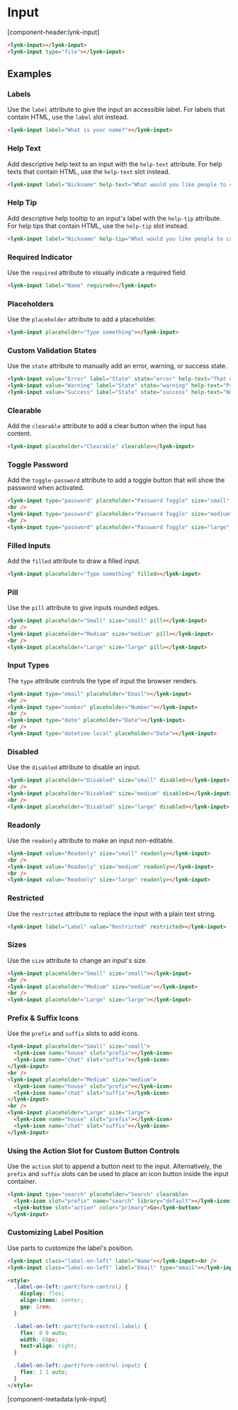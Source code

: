 # Input

[component-header:lynk-input]

```html preview
<lynk-input></lynk-input>
<lynk-input type="file"></lynk-input>
```

## Examples

### Labels

Use the `label` attribute to give the input an accessible label. For labels that contain HTML, use the `label` slot instead.

```html preview
<lynk-input label="What is your name?"></lynk-input>
```

### Help Text

Add descriptive help text to an input with the `help-text` attribute. For help texts that contain HTML, use the `help-text` slot instead.

```html preview
<lynk-input label="Nickname" help-text="What would you like people to call you?"></lynk-input>
```

### Help Tip

Add descriptive help tooltip to an input's label with the `help-tip` attribute. For help tips that contain HTML, use the `help-tip` slot instead.

```html preview
<lynk-input label="Nickname" help-tip="What would you like people to call you?"></lynk-input>
```

### Required Indicator

Use the `required` attribute to visually indicate a required field.

```html preview
<lynk-input label="Name" required></lynk-input>
```

### Placeholders

Use the `placeholder` attribute to add a placeholder.

```html preview
<lynk-input placeholder="Type something"></lynk-input>
```

### Custom Validation States

Use the `state` attribute to manually add an error, warning, or success state.

```html preview
<lynk-input value="Error" label="State" state="error" help-text="That dog aint gonna hunt!"></lynk-input>
<lynk-input value="Warning" label="State" state="warning" help-text="Proceed with caution..."></lynk-input>
<lynk-input value="Success" label="State" state="success" help-text="Noice!"></lynk-input>
```

### Clearable

Add the `clearable` attribute to add a clear button when the input has content.

```html preview
<lynk-input placeholder="Clearable" clearable></lynk-input>
```

### Toggle Password

Add the `toggle-password` attribute to add a toggle button that will show the password when activated.

```html preview
<lynk-input type="password" placeholder="Password Toggle" size="small" toggle-password></lynk-input>
<br />
<lynk-input type="password" placeholder="Password Toggle" size="medium" toggle-password></lynk-input>
<br />
<lynk-input type="password" placeholder="Password Toggle" size="large" toggle-password></lynk-input>
```

### Filled Inputs

Add the `filled` attribute to draw a filled input.

```html preview
<lynk-input placeholder="Type something" filled></lynk-input>
```

### Pill

Use the `pill` attribute to give inputs rounded edges.

```html preview
<lynk-input placeholder="Small" size="small" pill></lynk-input>
<br />
<lynk-input placeholder="Medium" size="medium" pill></lynk-input>
<br />
<lynk-input placeholder="Large" size="large" pill></lynk-input>
```

### Input Types

The `type` attribute controls the type of input the browser renders.

```html preview
<lynk-input type="email" placeholder="Email"></lynk-input>
<br />
<lynk-input type="number" placeholder="Number"></lynk-input>
<br />
<lynk-input type="date" placeholder="Date"></lynk-input>
<br />
<lynk-input type="datetime-local" placeholder="Date"></lynk-input>
```

### Disabled

Use the `disabled` attribute to disable an input.

```html preview
<lynk-input placeholder="Disabled" size="small" disabled></lynk-input>
<br />
<lynk-input placeholder="Disabled" size="medium" disabled></lynk-input>
<br />
<lynk-input placeholder="Disabled" size="large" disabled></lynk-input>
```

### Readonly

Use the `readonly` attribute to make an input non-editable.

```html preview
<lynk-input value="Readonly" size="small" readonly></lynk-input>
<br />
<lynk-input value="Readonly" size="medium" readonly></lynk-input>
<br />
<lynk-input value="Readonly" size="large" readonly></lynk-input>
```

### Restricted

Use the `restricted` attribute to replace the input with a plain text string.

```html preview
<lynk-input label="Label" value="Restricted" restricted></lynk-input>
```

### Sizes

Use the `size` attribute to change an input's size.

```html preview
<lynk-input placeholder="Small" size="small"></lynk-input>
<br />
<lynk-input placeholder="Medium" size="medium"></lynk-input>
<br />
<lynk-input placeholder="Large" size="large"></lynk-input>
```

### Prefix & Suffix Icons

Use the `prefix` and `suffix` slots to add icons.

```html preview
<lynk-input placeholder="Small" size="small">
  <lynk-icon name="house" slot="prefix"></lynk-icon>
  <lynk-icon name="chat" slot="suffix"></lynk-icon>
</lynk-input>
<br />
<lynk-input placeholder="Medium" size="medium">
  <lynk-icon name="house" slot="prefix"></lynk-icon>
  <lynk-icon name="chat" slot="suffix"></lynk-icon>
</lynk-input>
<br />
<lynk-input placeholder="Large" size="large">
  <lynk-icon name="house" slot="prefix"></lynk-icon>
  <lynk-icon name="chat" slot="suffix"></lynk-icon>
</lynk-input>
```

### Using the Action Slot for Custom Button Controls

Use the `action` slot to append a button next to the input. Alternatively, the `prefix` and `suffix` slots can be used to place an icon button inside the input container.

```html preview
<lynk-input type="search" placeholder="Search" clearable>
  <lynk-icon slot="prefix" name="search" library="default"></lynk-icon>
  <lynk-button slot="action" color="primary">Go</lynk-button>
</lynk-input>
```

### Customizing Label Position

Use parts to customize the label's position.

```html preview
<lynk-input class="label-on-left" label="Name"></lynk-input><br />
<lynk-input class="label-on-left" label="Email" type="email"></lynk-input>

<style>
  .label-on-left::part(form-control) {
    display: flex;
    align-items: center;
    gap: 1rem;
  }

  .label-on-left::part(form-control-label) {
    flex: 0 0 auto;
    width: 60px;
    text-align: right;
  }

  .label-on-left::part(form-control-input) {
    flex: 1 1 auto;
  }
</style>
```

[component-metadata:lynk-input]
